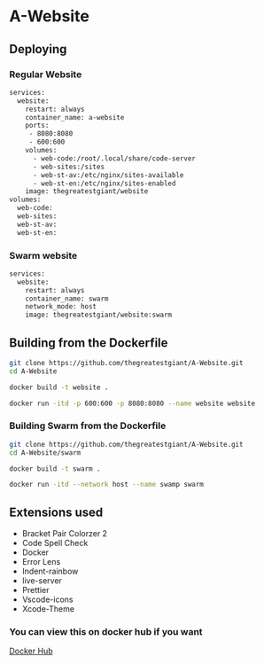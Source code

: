 # A-Website

## Deploying

### Regular Website
```sh
services:
  website:
    restart: always
    container_name: a-website
    ports:
     - 8080:8080
     - 600:600
    volumes:
      - web-code:/root/.local/share/code-server
      - web-sites:/sites
      - web-st-av:/etc/nginx/sites-available
      - web-st-en:/etc/nginx/sites-enabled
    image: thegreatestgiant/website
volumes:
  web-code:
  web-sites:
  web-st-av:
  web-st-en:
```

### Swarm website
```sh
services:
  website:
    restart: always
    container_name: swarm
    network_mode: host
    image: thegreatestgiant/website:swarm
```

## Building from the Dockerfile
```sh
git clone https://github.com/thegreatestgiant/A-Website.git
cd A-Website
```

```sh
docker build -t website .
```

```sh
docker run -itd -p 600:600 -p 8080:8080 --name website website
```

### Building Swarm from the Dockerfile
```sh
git clone https://github.com/thegreatestgiant/A-Website.git
cd A-Website/swarm
```

```sh
docker build -t swarm .
```

```sh
docker run -itd --network host --name swamp swarm
```

## Extensions used
 - Bracket Pair Colorzer 2
 - Code Spell Check
 - Docker
 - Error Lens
 - Indent-rainbow
 - live-server
 - Prettier
 - Vscode-icons
 - Xcode-Theme

### You can view this on docker hub if you want
[Docker Hub](https://hub.docker.com/r/thegreatestgiant/website)
